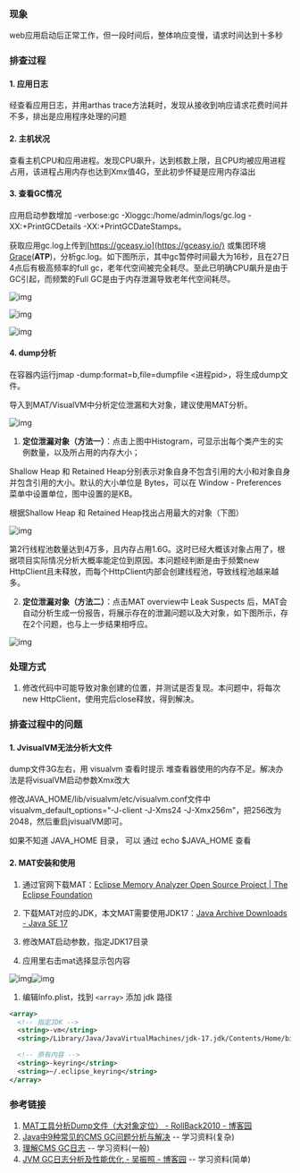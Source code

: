 ### 现象

web应用启动后正常工作，但一段时间后，整体响应变慢，请求时间达到十多秒

### 排查过程

#### 1. 应用日志

经查看应用日志，并用arthas trace方法耗时，发现从接收到响应请求花费时间并不多，排出是应用程序处理的问题

#### 2. 主机状况

查看主机CPU和应用进程。发现CPU飙升，达到核数上限，且CPU均被应用进程占用，该进程占用内存也达到Xmx值4G，至此初步怀疑是应用内存溢出

#### 3. 查看GC情况

应用启动参数增加 -verbose:gc -Xloggc:/home/admin/logs/gc.log -XX:+PrintGCDetails -XX:+PrintGCDateStamps。

获取应用gc.log上传到[https://gceasy.io](https://gceasy.io/) 或集团环境[Grace](https://grace-parser.alibaba-inc.com/)(**ATP**)，分析gc.log。如下图所示，其中gc暂停时间最大为16秒，且在27日4点后有极高频率的full gc，老年代空间被完全耗尽。至此已明确CPU飙升是由于GC引起，而频繁的Full GC是由于内存泄漏导致老年代空间耗尽。

![img](./images/JVM内存gc时间过长/1720081856059-73055ee4-3db9-48f6-88e1-b0fb47dc3d7a.png)

![img](./images/JVM内存gc时间过长/1720082068852-abbd586e-03fe-445d-b1b3-efb1e847694e.png)

![img](./images/JVM内存gc时间过长/1720082136057-86c514a2-3080-4b58-a5d2-943d5fd67b4b.png)

#### 4. dump分析

在容器内运行jmap -dump:format=b,file=dumpfile <进程pid>，将生成dump文件。

导入到MAT/VisualVM中分析定位泄漏和大对象，建议使用MAT分析。

![img](./images/JVM内存gc时间过长/1720085288774-8fb0903d-740f-4c4a-8a70-4df9e771c1a4.png)

1. **定位泄漏对象（方法一）**：点击上图中Histogram，可显示出每个类产生的实例数量，以及所占用的内存大小；

Shallow Heap 和 Retained Heap分别表示对象自身不包含引用的大小和对象自身并包含引用的大小。默认的大小单位是 Bytes，可以在 Window - Preferences 菜单中设置单位，图中设置的是KB。

根据Shallow Heap 和 Retained Heap找出占用最大的对象（下图）

![img](./images/JVM内存gc时间过长/1720084926642-47d55f86-24c5-4479-93be-0c78a90906ca.png)

第2行线程池数量达到4万多，且内存占用1.6G。这时已经大概该对象占用了，根据项目实际情况分析大概率能定位到原因。本问题经判断是由于频繁new HttpClient且未释放，而每个HttpClient内部会创建线程池，导致线程池越来越多。

2. **定位泄漏对象（方法二）**：点击MAT overview中 Leak Suspects 后，MAT会自动分析生成一份报告，将展示存在的泄漏问题以及大对象，如下图所示，存在2个问题，也与上一步结果相呼应。

![img](./images/JVM内存gc时间过长/1720084696806-f1bfc812-14e5-449d-aabc-0d776dcd3184.png)

### 处理方式

1. 修改代码中可能导致对象创建的位置，并测试是否复现。本问题中，将每次new HttpClient，使用完后close释放，得到解决。

### 排查过程中的问题

#### 1. JvisualVM无法分析大文件

dump文件3G左右，用 visualvm 查看时提示 堆查看器使用的内存不足。解决办法是将visualVM启动参数Xmx改大

修改JAVA_HOME/lib/visualvm/etc/visualvm.conf文件中 visualvm_default_options="-J-client -J-Xms24 -J-Xmx256m"，把256改为2048，然后重启jvisualVM即可。

如果不知道 JAVA_HOME 目录， 可以 通过 echo $JAVA_HOME 查看

#### 2. MAT安装和使用

1. 通过官网下载MAT：[Eclipse Memory Analyzer Open Source Project | The Eclipse Foundation](https://eclipse.dev/mat/downloads.php)
2. 下载MAT对应的JDK，本文MAT需要使用JDK17：[Java Archive Downloads - Java SE 17](https://www.oracle.com/java/technologies/javase/jdk17-archive-downloads.html)
3. 修改MAT启动参数，指定JDK17目录

1. 应用里右击mat选择显示包内容

![img](./images/JVM内存gc时间过长/1720088263685-528695c0-be01-404c-913c-89aa9a6cde88.png)![img](./images/JVM内存gc时间过长/1720088371757-fcbaee2a-3311-4de0-9af5-11cf490053be.png)

1. 编辑Info.plist，找到 `<array>` 添加 jdk 路径

```xml
<array>
  <!-- 指定JDK -->
  <string>-vm</string>
  <string>/Library/Java/JavaVirtualMachines/jdk-17.jdk/Contents/Home/bin/java</string>

  <!-- 原有内容 -->
  <string>-keyring</string>
  <string>~/.eclipse_keyring</string>
</array>
```

### 参考链接

1. [MAT工具分析Dump文件（大对象定位） - RollBack2010 - 博客园](https://www.cnblogs.com/rb2010/p/14741674.html)
2. [Java中9种常见的CMS GC问题分析与解决](https://tech.meituan.com/2020/11/12/java-9-cms-gc.html) -- 学习资料(复杂)
3. [理解CMS GC日志](https://www.jianshu.com/p/ba768d8e9fec) -- 学习资料(一般)
4. [JVM GC日志分析及性能优化 - 吴振照 - 博客园](https://www.cnblogs.com/wuzhenzhao/p/12486840.html) -- 学习资料(简单)